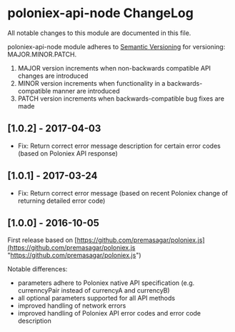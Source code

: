 # poloniex-api-node ChangeLog

All notable changes to this module are documented in this file.

poloniex-api-node module adheres to [Semantic Versioning](http://semver.org/) for versioning: MAJOR.MINOR.PATCH.

1. MAJOR version increments when non-backwards compatible API changes are introduced  
2. MINOR version increments when functionality in a backwards-compatible manner are introduced  
3. PATCH version increments when backwards-compatible bug fixes are made  


## [1.0.2] - 2017-04-03
- Fix: Return correct error message description for certain error codes (based on Poloniex API response)

## [1.0.1] - 2017-03-24
- Fix: Return correct error message (based on recent Poloniex change of returning detailed error code)


## [1.0.0] - 2016-10-05

First release based on [https://github.com/premasagar/poloniex.js](https://github.com/premasagar/poloniex.js "https://github.com/premasagar/poloniex.js")

Notable differences:

- parameters adhere to Poloniex native API specification (e.g. currenncyPair instead of currencyA and currencyB)
- all optional parameters supported for all API methods
- improved handling of network errors
- improved handling of Poloniex API error codes and error code description
